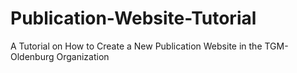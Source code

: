 # Publication-Website-Tutorial
A Tutorial on How to Create a New Publication Website in the TGM-Oldenburg Organization
